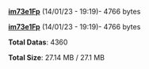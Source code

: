 [**im73e1Fp**](/data/im73e1Fp.txt) (14/01/23 - 19:19)- 4766 bytes

[**im73e1Fp**](/data/im73e1Fp.txt) (14/01/23 - 19:19)- 4766 bytes

**Total Datas**: 4360

**Total Size**: 27.14 MB / 27.1 MB